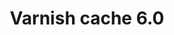 ---
title: "Varnish cache 6.0"
categories: ["Tools"]

link:
    url: "https://varnish-cache.org/releases/rel6.0.0.html"
    dead: false

message: "This Varnish update is mostly under-the-hood changes but should not be avoided nonetheless."
---